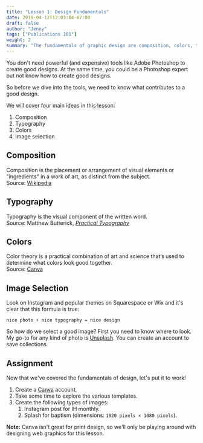 ```yaml
---
title: "Lesson 1: Design Fundamentals"
date: 2019-04-12T12:03:04-07:00
draft: false
author: "Jenny"
tags: ["Publications 101"]
weight: 2
summary: "The fundamentals of graphic design are composition, colors, typography, and photo selection. Learn to evaluate the quality of designs and articulate what makes a given work good or bad."
---
```


You don't need powerful (and expensive) tools like Adobe Photoshop to create good designs. At the same time, you could be a Photoshop expert but not know how to create good designs.

So before we dive into the tools, we need to know what contributes to a good design.

We will cover four main ideas in this lesson:

1. Composition
2. Typography
3. Colors
4. Image selection

## Composition

<div class="quote">
	<div class="quote-content">Composition is the placement or arrangement of visual elements or "ingredients" in a work of art, as distinct from the subject.</div>
	<div class="quote-credit">
		Source: <a href="https://en.wikipedia.org/wiki/Composition_(visual_arts)">Wikipedia</a>
	</div>
</div>

## Typography

<div class="quote">
	<div class="quote-content">Typography is the visual component of the written word.</div>
	<div class="quote-credit">
		Source: Matthew Butterick, 
		<a href="https://practicaltypography.com/what-is-typography.html"><em>Practical Typography</em></a>
	</div>
</div>

## Colors

<div class="quote">
	<div class="quote-content">Color theory is a practical combination of art and science that’s used to determine what colors look good together.</div>
	<div class="quote-credit">
		Source:
		<a href="https://www.canva.com/colors/color-wheel/">Canva</a>
	</div>
</div>

## Image Selection

Look on Instagram and popular themes on Squarespace or Wix and it's clear that this formula is true:

`nice photo + nice typography = nice design`

So how do we select a good image? First you need to know where to look. My go-to for any kind of photo is [Unsplash](https://unsplash.com/). You can create an account to save collections.

## Assignment

Now that we've covered the fundamentals of design, let's put it to work! 

1. Create a [Canva](https://www.canva.com) account.
2. Take some time to explore the various templates.
3. Create the following types of images:
	1. Instagram post for IH monthly.
	2. Splash for baptism (dimensions: `1920 pixels × 1080 pixels`).

**Note:** Canva isn't great for print design, so we'll only be playing around with designing web graphics for this lesson.
